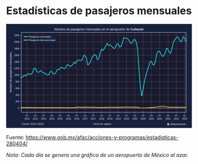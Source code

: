# Estadísticas de pasajeros mensuales

![Imagen 1](./1.png)

Fuente: https://www.gob.mx/afac/acciones-y-programas/estadisticas-280404/

*Nota: Cada día se genera una gráfica de un aeropuerto de México al azar.*
